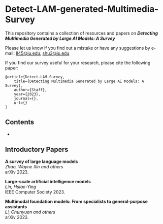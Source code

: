 # Detect-LAM-generated-Multimedia-Survey

This repository contains a collection of resources and papers on ***Detecting Multimedia Generated by Large AI Models: A Survey***

Please let us know if you find out a mistake or have any suggestions by e-mail: ll45@iu.edu, shu3@iu.edu

If you find our survey useful for your research, please cite the following paper:

```
@article{Detect-LAM-Survey,
    title={Detecting Multimedia Generated by Large AI Models: A Survey},
    author={Staff},
    year={2023},
    journal={},
    url={}
}
```
## Contents
-

## Introductory Papers

**A survey of large language models** \
*Zhao, Wayne Xin and others* \
arXiv 2023. 

**Large-scale artificial intelligence models** \
*Lin, Hsiao-Ying* \
IEEE Computer Society 2023.

**Multimodal foundation models: From specialists to general-purpose assistants** \
*Li, Chunyuan and others* \
arXiv 2023.

